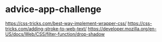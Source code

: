 # advice-app-challenge
https://css-tricks.com/best-way-implement-wrapper-css/
https://css-tricks.com/adding-stroke-to-web-text/
https://developer.mozilla.org/en-US/docs/Web/CSS/filter-function/drop-shadow